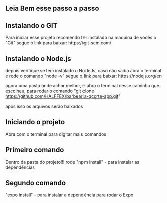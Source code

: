 <h2>Leia Bem esse passo a passo</h2>

<h2>Instalando o GIT</h2>
Para iniciar esse projeto recomendo ter instalado na maquina de vocês o "Git"
segue o link para baixar: https://git-scm.com/

<h2>Instalando o Node.js</h2>
depois verifique se tem instalado o NodeJs, caso não saiba abra o terminal e rode o comando "node -v"
segue o link para baixar: https://nodejs.org/en

agora uma pasta onde achar melhor, e abra o terminal nesse caminho que escolheu, para rodar o comando "git clone https://github.com/HALFFEX/barbearia-qcorte-app.git"

após isso os arquivos serão baixados 

<h2>Iniciando o projeto</h2>
Abra com o terminal para digitar mais comandos 

<h2>Primeiro comando</h2>
Dentro da pasta do projeto!!!
rode "npm install" - para instalar as dependências 

<h2>Segundo comando</h2>
"expo install" - para instalar a dependência para rodar o Expo
